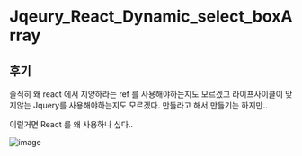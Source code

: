 # Jqeury_React_Dynamic_select_boxArray

## 후기

솔직히 왜 react 에서 지양하라는 ref 를 사용해야하는지도 모르겠고 라이프사이클이 맞지않는 Jquery를 사용해야하는지도 모르겠다.
만들라고 해서 만들기는 하지만.. 

이럴거면 React 를 왜 사용하나 싶다..

![image](https://github.com/jaeyoung4019/Jqeury_React_Dynamic_select_boxArray/assets/135151752/7c8685bc-3eb0-460f-801e-0b97d14125f3)
